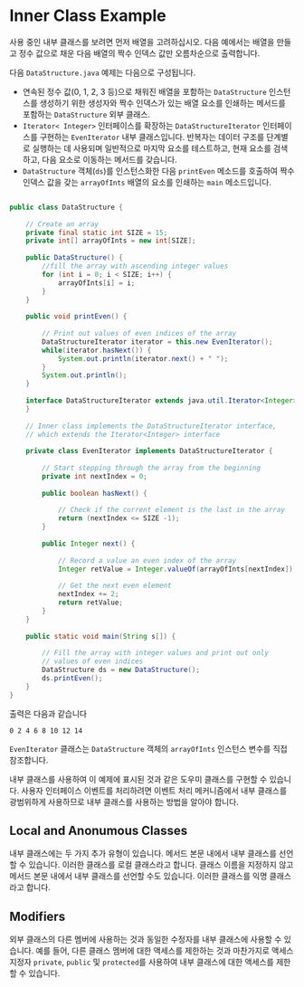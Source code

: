 
# Inner Class Example

사용 중인 내부 클래스를 보려면 먼저 배열을 고려하십시오. 다음 예에서는 배열을 만들고 정수 값으로 채운 다음 배열의 짝수 인덱스 값만 오름차순으로 출력합니다.

다음 `DataStructure.java` 예제는 다음으로 구성됩니다.

- 연속된 정수 값(0, 1, 2, 3 등)으로 채워진 배열을 포함하는 `DataStructure` 인스턴스를 생성하기 위한 생성자와 짝수 인덱스가 있는 배열 요소를 인쇄하는 메서드를 포함하는 `DataStructure` 외부 클래스.
- `Iterator< Integer>` 인터페이스를 확장하는 `DataStructureIterator` 인터페이스를 구현하는 `EvenIterator` 내부 클래스입니다. 반복자는 데이터 구조를 단계별로 실행하는 데 사용되며 일반적으로 마지막 요소를 테스트하고, 현재 요소를 검색하고, 다음 요소로 이동하는 메서드를 갖습니다.
- `DataStructure` 객체(`ds`)를 인스턴스화한 다음 `printEven` 메소드를 호출하여 짝수 인덱스 값을 갖는 `arrayOfInts` 배열의 요소를 인쇄하는 `main` 메소드입니다.

```java

public class DataStructure {
    
    // Create an array
    private final static int SIZE = 15;
    private int[] arrayOfInts = new int[SIZE];
    
    public DataStructure() {
        //fill the array with ascending integer values
        for (int i = 0; i < SIZE; i++) {
            arrayOfInts[i] = i;
        }
    }
    
    public void printEven() {
        
        // Print out values of even indices of the array
        DataStructureIterator iterator = this.new EvenIterator();
        while(iterator.hasNext()) {
            System.out.println(iterator.next() + " ");
        }
        System.out.println();
    }
    
    interface DataStructureIterator extends java.util.Iterator<Integer> {
    }
    
    // Inner class implements the DataStructureIterator interface, 
    // which extends the Iterator<Integer> interface
    
    private class EvenIterator implements DataStructureIterator {
        
        // Start stepping through the array from the beginning
        private int nextIndex = 0;
        
        public boolean hasNext() {
            
            // Check if the current element is the last in the array
            return (nextIndex <= SIZE -1);
        }
        
        public Integer next() {
            
            // Record a value an even index of the array
            Integer retValue = Integer.valueOf(arrayOfInts[nextIndex]);
            
            // Get the next even element
            nextIndex += 2;
            return retValue;
        }
    }
    
    public static void main(String s[]) {
        
        // Fill the array with integer values and print out only
        // values of even indices
        DataStructure ds = new DataStructure();
        ds.printEven();
    }
}

```
출력은 다음과 같습니다
```
0 2 4 6 8 10 12 14 
```

`EvenIterator` 클래스는 `DataStructure` 객체의 `arrayOfInts` 인스턴스 변수를 직접 참조합니다.

내부 클래스를 사용하여 이 예제에 표시된 것과 같은 도우미 클래스를 구현할 수 있습니다. 사용자 인터페이스 이벤트를 처리하려면 이벤트 처리 메커니즘에서 내부 클래스를 광범위하게 사용하므로 내부 클래스를 사용하는 방법을 알아야 합니다.

## Local and Anonumous Classes

내부 클래스에는 두 가지 추가 유형이 있습니다. 메서드 본문 내에서 내부 클래스를 선언할 수 있습니다. 이러한 클래스를 로컬 클래스라고 합니다. 클래스 이름을 지정하지 않고 메서드 본문 내에서 내부 클래스를 선언할 수도 있습니다. 이러한 클래스를 익명 클래스라고 합니다.

## Modifiers

외부 클래스의 다른 멤버에 사용하는 것과 동일한 수정자를 내부 클래스에 사용할 수 있습니다. 예를 들어, 다른 클래스 멤버에 대한 액세스를 제한하는 것과 마찬가지로 액세스 지정자 `private`, `public` 및 `protected`를 사용하여 내부 클래스에 대한 액세스를 제한할 수 있습니다.

